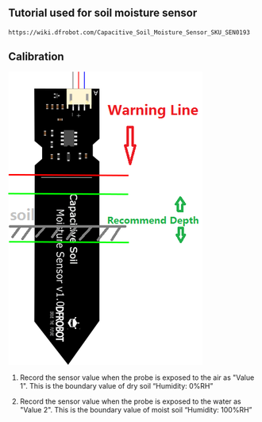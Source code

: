 ## Tutorial used for soil moisture sensor
    https://wiki.dfrobot.com/Capacitive_Soil_Moisture_Sensor_SKU_SEN0193

## Calibration
![soil_moisture](https://raw.githubusercontent.com/DFRobot/DFRobotMediaWikiImage/master/Image/SEN0193-test.png)

1. Record the sensor value when the probe is exposed to the air as "Value 1". This is the boundary value of dry soil “Humidity: 0%RH”
   
2. Record the sensor value when the probe is exposed to the water as "Value 2". This is the boundary value of moist soil “Humidity: 100%RH”
